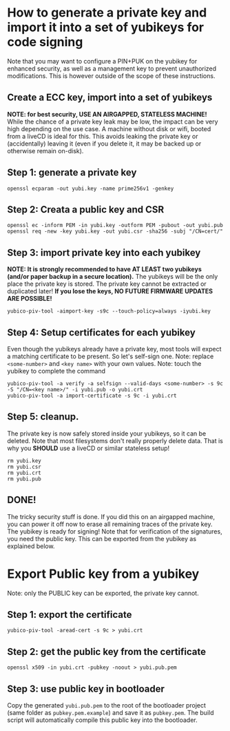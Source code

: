 # How to generate a private key and import it into a set of yubikeys for code signing

Note that you may want to configure a PIN+PUK on the yubikey
for enhanced security, as well as a management key to prevent unauthorized
modifications. This is however outside of the scope of these instructions.



## Create a ECC key, import into a set of yubikeys
**NOTE: for best security, USE AN AIRGAPPED, STATELESS MACHINE!**
While the chance of a private key leak may be low, the impact can be very high depending on the use case.
A machine without disk or wifi, booted from a liveCD is ideal for this.
This avoids leaking the private key or (accidentally) leaving it (even if you delete it, it may be backed up or otherwise remain on-disk).


## Step 1: generate a private key
```
openssl ecparam -out yubi.key -name prime256v1 -genkey
```

## Step 2: Creata a public key and CSR
```
openssl ec -inform PEM -in yubi.key -outform PEM -pubout -out yubi.pub
openssl req -new -key yubi.key -out yubi.csr -sha256 -subj "/CN=cert/"
```


## Step 3: import private key into each yubikey
**NOTE: It is strongly recommended to have AT LEAST two yubikeys (and/or paper backup in a secure location).**
The yubikeys will be the only place the private key is stored.
The private key cannot be extracted or duplicated later! **If you lose the keys, NO FUTURE FIRMWARE UPDATES ARE POSSIBLE!**
```
yubico-piv-tool -aimport-key -s9c --touch-policy=always -iyubi.key
```

## Step 4: Setup certificates for each yubikey
Even though the yubikeys already have a private key, most tools will
expect a matching certificate to be present. So let's self-sign one.
Note: replace `<some-number>` and `<key name>` with your own values.
Note: touch the yubikey to complete the command
```
yubico-piv-tool -a verify -a selfsign --valid-days <some-number> -s 9c -S "/CN=<key name>/" -i yubi.pub -o yubi.crt
yubico-piv-tool -a import-certificate -s 9c -i yubi.crt
```

## Step 5: cleanup.
The private key is now safely stored inside your yubikeys, so it can be deleted.
Note that most filesystems don't really properly delete data. That is why you **SHOULD** use
a liveCD or similar stateless setup!
```
rm yubi.key
rm yubi.csr
rm yubi.crt
rm yubi.pub
```


## DONE!

The tricky security stuff is done. If you did this on an airgapped machine, you can power it off now to erase all remaining traces of the private key.
The yubikey is ready for signing! Note that for verification of the signatures, you need the public key. This can be exported from the yubikey as explained below.



# Export Public key from a yubikey

Note: only the PUBLIC key can be exported, the private key cannot.

## Step 1: export the certificate
```
yubico-piv-tool -aread-cert -s 9c > yubi.crt
```

## Step 2: get the public key from the certificate
```
openssl x509 -in yubi.crt -pubkey -noout > yubi.pub.pem
```

## Step 3: use public key in bootloader
Copy the generated `yubi.pub.pem` to the root of the bootloader project (same folder as `pubkey.pem.example`) and save it as `pubkey.pem`.
The build script will automatically compile this public key into the bootloader.
